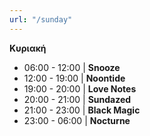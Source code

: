 ```yaml
---
url: "/sunday"
---
```


**Κυριακή**

- 06:00 - 12:00 | **Snooze**
- 12:00 - 19:00 | **Noontide**
- 19:00 - 20:00 | **Love Notes**
- 20:00 - 21:00 | **Sundazed**
- 21:00 - 23:00 | **Black Magic**
- 23:00 - 06:00 | **Nocturne**